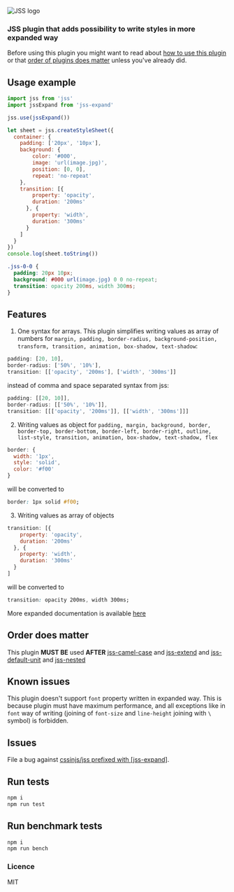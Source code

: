 ![JSS logo](https://avatars1.githubusercontent.com/u/9503099?v=3&s=60)

### JSS plugin that adds possibility to write styles in more expanded way

Before using this plugin you might want to read about [how to use this
plugin](https://github.com/cssinjs/jss/blob/master/docs/setup.md#setup-with-plugins)
or that [order of plugins does
matter](https://github.com/cssinjs/jss/blob/master/docs/plugins.md#order-does-matter-here-is-the-right-one)
unless you've already did.

## Usage example
```javascript
import jss from 'jss'
import jssExpand from 'jss-expand'

jss.use(jssExpand())

let sheet = jss.createStyleSheet({
  container: {
    padding: ['20px', '10px'],
    background: {
        color: '#000',
        image: 'url(image.jpg)',
        position: [0, 0],
        repeat: 'no-repeat'
    },
    transition: [{
        property: 'opacity',
        duration: '200ms'
      }, {
        property: 'width',
        duration: '300ms'
      }
    ]
  }
})
console.log(sheet.toString())
```
```css
.jss-0-0 {
  padding: 20px 10px;
  background: #000 url(image.jpg) 0 0 no-repeat;
  transition: opacity 200ms, width 300ms;
}
```
## Features
1. One syntax for arrays. This plugin simplifies writing values as array of numbers for `margin, padding, border-radius, background-position, transform, transition, animation, box-shadow, text-shadow`:
  ```javascript
  padding: [20, 10],
  border-radius: ['50%', '10%'],
  transition: [['opacity', '200ms'], ['width', '300ms']]
  ```
  instead of comma and space separated syntax from jss:
  ```javascript
  padding: [[20, 10]],
  border-radius: [['50%', '10%']],
  transition: [[['opacity', '200ms']], [['width', '300ms']]]
  ```

2. Writing values as object for `padding, margin, background, border, border-top, border-bottom, border-left, border-right, outline, list-style, transition, animation, box-shadow, text-shadow, flex`
  ```javascript
  border: {
    width: '1px',
    style: 'solid',
    color: '#f00'
  }
  ```
  will be converted to
  ```css
  border: 1px solid #f00;
  ```

3. Writing values as array of objects
  ```javascript
  transition: [{
      property: 'opacity',
      duration: '200ms'
    }, {
      property: 'width',
      duration: '300ms'
    }
  ]
  ```
  will be converted to
  ```css
  transition: opacity 200ms, width 300ms;
  ```

More expanded documentation is available [here](https://github.com/typical000/jss-expand/blob/master/docs/index.md)

## Order does matter
This plugin **MUST BE** used **AFTER** [jss-camel-case](https://github.com/jsstyles/jss-camel-case) and [jss-extend](https://github.com/jsstyles/jss-extend) and [jss-default-unit](https://github.com/jsstyles/jss-default-unit) and [jss-nested](https://github.com/jsstyles/jss-nested)

## Known issues
This plugin doesn't support `font` property written in expanded way. This is because plugin must have maximum performance, and all exceptions like in `font` way of writing (joining of `font-size` and `line-height` joining with `\` symbol) is forbidden.


## Issues

File a bug against [cssinjs/jss prefixed with \[jss-expand\]](https://github.com/cssinjs/jss/issues/new?title=[jss-expand]%20).



## Run tests
```bash
npm i
npm run test
```


## Run benchmark tests
```bash
npm i
npm run bench
```

### Licence
MIT

